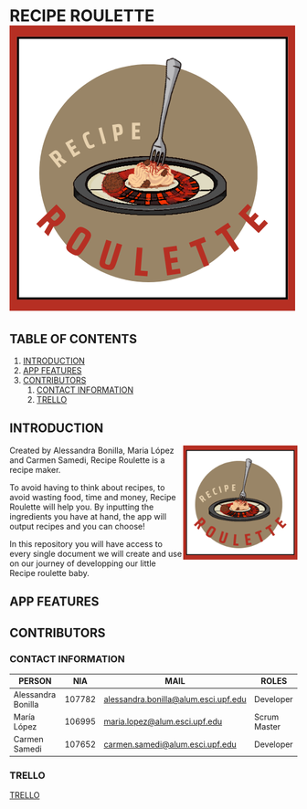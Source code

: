 

# RECIPE ROULETTE ![RECIPE ROULETTE](https://github.com/carmensat/RECIPE-ROULETTE/blob/main/IMAGE_RESOURCES/WELLWRITTENLOGO.png?raw=true)

## TABLE OF CONTENTS 

1. [INTRODUCTION](#INTRODUCTION)
2. [APP FEATURES](#APP-FEATURES)
3. [CONTRIBUTORS](#CONTRIBUTORS)
    1. [CONTACT INFORMATION](###CONTACT-INFORMATION)
    2. [TRELLO](###TRELLO)

## INTRODUCTION
<img align="right" width="200" height="200" src="https://github.com/carmensat/RECIPE-ROULETTE/blob/main/IMAGE_RESOURCES/WELLWRITTENLOGO.png?raw=true" alt="RECIPE ROULETTE" width="100px" />

Created by Alessandra Bonilla, Maria López and Carmen Samedi, Recipe Roulette is a recipe maker. 

To avoid having to think about recipes, to avoid wasting food, time and money, Recipe Roulette will help you. 
By inputting the ingredients you have at hand, the app will output recipes and you can choose! 

In this repository you will have access to every single document we will create and use on our journey of developping our 
little Recipe roulette baby. 

## APP FEATURES


## CONTRIBUTORS

### CONTACT INFORMATION

| PERSON | NIA | MAIL | ROLES |
| ------ | --- | ---- | ----- |
| Alessandra Bonilla| 107782| <alessandra.bonilla@alum.esci.upf.edu> | Developer | 
| María López | 106995 | <maria.lopez@alum.esci.upf.edu> | Scrum Master |
| Carmen Samedi | 107652 | <carmen.samedi@alum.esci.upf.edu> | Developer |

### TRELLO
  [TRELLO](https://trello.com/b/12HNlFAm/recipe-roulette)
  
